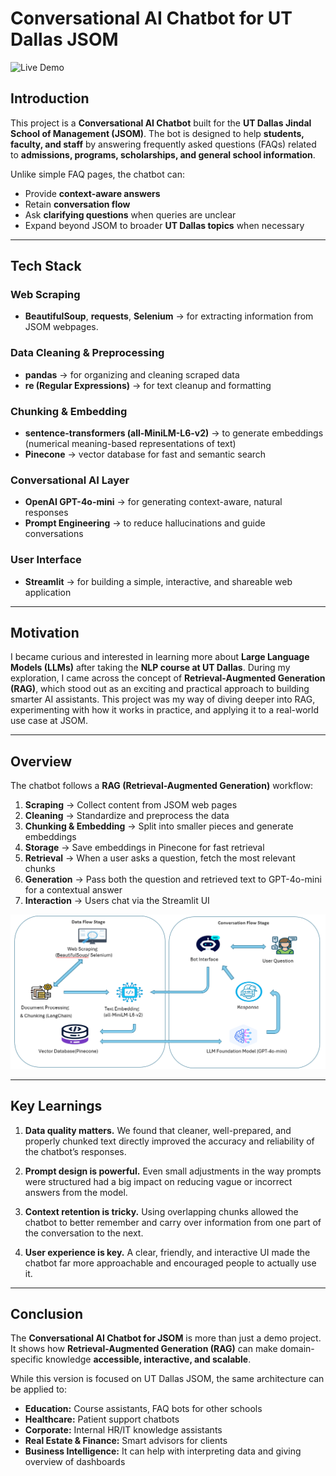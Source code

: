 # Conversational AI Chatbot for UT Dallas JSOM  

![Live Demo](https://jsomassistant.streamlit.app/)  

## Introduction  
This project is a **Conversational AI Chatbot** built for the **UT Dallas Jindal School of Management (JSOM)**. The bot is designed to help **students, faculty, and staff** by answering frequently asked questions (FAQs) related to **admissions, programs, scholarships, and general school information**.  

Unlike simple FAQ pages, the chatbot can:  
- Provide **context-aware answers**  
- Retain **conversation flow**  
- Ask **clarifying questions** when queries are unclear  
- Expand beyond JSOM to broader **UT Dallas topics** when necessary  

---

## Tech Stack  

### Web Scraping  
- **BeautifulSoup**, **requests**, **Selenium** → for extracting information from JSOM webpages.  

### Data Cleaning & Preprocessing  
- **pandas** → for organizing and cleaning scraped data  
- **re (Regular Expressions)** → for text cleanup and formatting  

### Chunking & Embedding  
- **sentence-transformers (all-MiniLM-L6-v2)** → to generate embeddings (numerical meaning-based representations of text)  
- **Pinecone** → vector database for fast and semantic search  

### Conversational AI Layer  
- **OpenAI GPT-4o-mini** → for generating context-aware, natural responses  
- **Prompt Engineering** → to reduce hallucinations and guide conversations  

### User Interface  
- **Streamlit** → for building a simple, interactive, and shareable web application  

---

## Motivation  
I became curious and interested in learning more about **Large Language Models (LLMs)** after taking the **NLP course at UT Dallas**. During my exploration, I came across the concept of **Retrieval-Augmented Generation (RAG)**, which stood out as an exciting and practical approach to building smarter AI assistants. This project was my way of diving deeper into RAG, experimenting with how it works in practice, and applying it to a real-world use case at JSOM.  


---

## Overview  
The chatbot follows a **RAG (Retrieval-Augmented Generation)** workflow:  

1. **Scraping** → Collect content from JSOM web pages  
2. **Cleaning** → Standardize and preprocess the data  
3. **Chunking & Embedding** → Split into smaller pieces and generate embeddings  
4. **Storage** → Save embeddings in Pinecone for fast retrieval  
5. **Retrieval** → When a user asks a question, fetch the most relevant chunks  
6. **Generation** → Pass both the question and retrieved text to GPT-4o-mini for a contextual answer  
7. **Interaction** → Users chat via the Streamlit UI  

![Architecture](./architecture.png)

---

## Key Learnings  

1. **Data quality matters.** We found that cleaner, well-prepared, and properly chunked text directly improved the accuracy and reliability of the chatbot’s responses.  

2. **Prompt design is powerful.** Even small adjustments in the way prompts were structured had a big impact on reducing vague or incorrect answers from the model.  

3. **Context retention is tricky.** Using overlapping chunks allowed the chatbot to better remember and carry over information from one part of the conversation to the next.  

4. **User experience is key.** A clear, friendly, and interactive UI made the chatbot far more approachable and encouraged people to actually use it.  

---

## Conclusion  
The **Conversational AI Chatbot for JSOM** is more than just a demo project. It shows how **Retrieval-Augmented Generation (RAG)** can make domain-specific knowledge **accessible, interactive, and scalable**.  

While this version is focused on UT Dallas JSOM, the same architecture can be applied to:  
- **Education:** Course assistants, FAQ bots for other schools  
- **Healthcare:** Patient support chatbots  
- **Corporate:** Internal HR/IT knowledge assistants  
- **Real Estate & Finance:** Smart advisors for clients
- **Business Intelligence:** It can help with interpreting data and giving overview of dashboards

